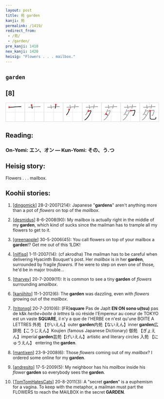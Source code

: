 ```yaml
---
layout: post
title: 苑 garden
kanji: 苑
permalink: /1419/
redirect_from:
 - /苑/
 - /garden/
pre_kanji: 1418
nex_kanji: 1420
heisig: "Flowers . . . mailbox."
---
```


## `garden`

## [8]

<div class="stroke"><img src="../images/E88B91.png" /></div>

## Reading:

### On-Yomi: エン、オン &mdash; Kun-Yomi: その、う.つ

## Heisig story:

Flowers . . . mailbox.

## Koohii stories:

1) [<a href="http://kanji.koohii.com/profile/dingomick">dingomick</a>] 28-2-2007(214): Japanese &quot;<strong>gardens</strong>&quot; aren&#039;t anything more than a pot of <em>flowers</em> on top of the <em>mailbox</em>.

2) [<a href="http://kanji.koohii.com/profile/desmidus">desmidus</a>] 8-6-2008(90): My mailbox is actually right in the middle of my<strong> garden</strong>, which kind of sucks since the mailman has to trample all my flowers to get to it.

3) [<a href="http://kanji.koohii.com/profile/greenapple">greenapple</a>] 30-5-2006(45): You call flowers on top of your mailbox a<strong> garden</strong>!? Get me out of this 1LDK!

4) [<a href="http://kanji.koohii.com/profile/nilfisq">nilfisq</a>] 1-11-2007(14): (cf akrodha) The mailman has to be careful when delivering Hyacinth Bouquet&#039;s post. Her <em>mailbox</em> is in her<strong> garden</strong>, surrounded by fragile <em>flowers</em>. If he were to step on even one of those, he&#039;d be in major trouble...

5) [<a href="http://kanji.koohii.com/profile/tharvey">tharvey</a>] 20-7-2009(11): It is common to see a tiny<strong> garden</strong> of <em>flowers</em> surrounding a<em>mailbox</em>.

6) [<a href="http://kanji.koohii.com/profile/kanjihito">kanjihito</a>] 11-1-2012(6): The<strong> garden</strong> was dazzling, even with <em>flowers</em> growing out of the <em>mailbox</em>.

7) [<a href="http://kanji.koohii.com/profile/tritonxg">tritonxg</a>] 20-7-2010(6): [FR]<strong>square</strong> Pas de Japlt <strong>EN ON sono u(tsu)</strong> pas de k&amp;k <em>herbe+boite à lettres</em> là où réside l&#039;Empereur au coeur de TOKYO est un vaste <strong>SQUARE</strong>, il n&#039;y a que de l&#039;HERBE ce n&#039;est qu&#039;une BOITE A LETTRES 外苑 【がいえん】outer<strong> garden</strong>内苑【ないえん】inner<strong> garden</strong>広辞苑【こうじえん】Koujien (famous Japanese Dictionary) 御苑 【ぎょえん】imperial<strong> garden</strong>芸苑【げいえん】artistic and literary circles 入苑 【にゅうえん】 entering the<strong> garden</strong>.

8) [<a href="http://kanji.koohii.com/profile/mantixen">mantixen</a>] 23-9-2008(6): Those <em>flowers</em> coming out of my <em>mailbox</em>? I ordered some online for my<strong> garden</strong>.

9) [<a href="http://kanji.koohii.com/profile/andresito">andresito</a>] 17-5-2009(5): My neighboor has his <em>mailbox</em> inside his <em>flower</em><strong> garden</strong> so everybody sees the<strong> garden</strong>.

10) [<a href="http://kanji.koohii.com/profile/TomTomHatesCats">TomTomHatesCats</a>] 20-8-2011(3): A &quot;secret<strong> garden</strong>&quot; is a euphemism for a vagina. To keep with the metaphor, a mailman must part the FLOWERS to reach the MAILBOX in the secret<strong> GARDEN</strong>.
